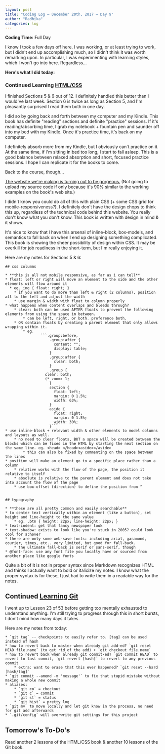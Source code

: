 ```yaml
---
layout: post
title: "Coding Log — December 20th, 2017 — Day 9"
author: "Radhika"
categories: log
---
```


**Coding Time:** Full Day

I know I took a few days off here. I was working, or at least trying to work, but I didn't end up accomplishing much, so I didn't think it was worth remarking upon. In particular, I was experimenting with learning styles, which I won't go into here. Regardless...

**Here's what I did today:**

### Continued Learning [HTML/CSS](https://learn.shayhowe.com/html-css/)

I finished Sections 5 & 6 out of 12. I definitely handled this better than I would've last week. Section 6 is twice as long as Section 5, and I'm pleasantly surprised I read them both in one day.

I did so by going back and forth between my computer and my Kindle. This book has definite "reading" sections and definite "practice" sessions. If it's reading/absorbing time, I grab my notebook + fountain pen and saunder off into my bed with my Kindle. Once it's practice time, it's back on my computer.

I definitely absorb more from my Kindle, but I obviously can't practice on it. At the same time, if I'm sitting in bed too long, I start to fall asleep. This is a good balance between relaxed absorption and short, focused practice sessions. I hope I can replicate it for the books to come.

Back to the course, though...

[The website we're making is turning out to be gorgeous.](https://learn.shayhowe.com/practice/working-with-typography/index.html) (Not going to upload my source code if only because it's 90% similar to the working examples on the book's web site.)

I didn't know you could do all of this with plain CSS (+ some CSS grid for mobile-responsiveness?). I definitely don't have the design chops to think this up, regardless of the technical code behind this website. You really don't know what you don't know. This book is written with design in mind & it shows.

It's nice to know that I have this arsenal of inline-block, box-models, and semantics to fall back on when I end up designing something complicated. This book is showing the sheer possibility of design within CSS. It may be overkill for job readiness in the short-term, but I'm really enjoying it.

Here are my notes for Sections 5 & 6:

```
## css columns

* **this is all not mobile responsive, as far as i can tell**
* float: left or right will move an element to the side and the other elements will flow around it
  * eg. img { float: right; } 
	* if you want to do more than left & right (2 columns), position all to the left and adjust the width
	* use margin & width with float to column properly
* what happens when content overlaps and bleeds through?
	* clear: both can be used AFTER floats to prevent the following elements from using the space in between.
		* can be left, right, or both. preference both.
	* OR contain floats by creating a parent element that only allows wrapping within it. 
		* eg. 
				```.group:before,
					.group:after {
					  content: "";
					  display: table;
					}
					.group:after {
					  clear: both;
					}
					.group {
				  clear: both;
				  (* zoom: 1;
					}
					section {
					  float: left;
					  margin: 0 1.5%;
					  width: 63%;
					}
					aside {
					  float: right;
					  margin: 0 1.5%;
					  width: 30%;
					}```
* use inline-block + relevant width & other elements to model columns and layouts as well.
	* no need to clear floats, BUT a space will be created between the blocks which can be fixed in the HTML by starting the next section on the same line. eg. <head> </head><aside></aside>
		* this can also be fixed by commenting on the space between the lines
* position will make an element go to a specific place rather than a column
	* relative works with the flow of the page, the position it relative to itself
	* absolute is relative to the parent element and does not take into account the flow of the page
	* use box-offset (direction) to define the position from ^


## typography

* **these are all pretty common and easily searchable**
* to center text vertically within an element (like a button), set height and line-height to the same value
	* eg. .btn { height: 22px; line-height: 22px; }
* text-indent: get that fancy newspaper look
* text-shadow: exists to look like you're stuck in 2005? could look cool for a:hover
* there are only some web-save fonts: including arial, garamond, courier, times, etc.. very limited, but good for fall-back.
	* the ultimate fall-back is serif or sans-serif, though
* @font-face: use any font file you locally have or sourced from another place like google fonts
```

Quite a bit of it is not in proper syntax since Markdown recognizes HTML and thinks I actually want to bold or italicize my notes. I know what the proper syntax is for these, I just had to write them in a readable way for the notes.

## Continued [Learning Git](http://gitimmersion.com)

I went up to Lesson 23 of 53 before getting too mentally exhausted to understand anything. I'm still trying to progress through this in short bursts, I don't mind how many days it takes.

Here are my notes from today:

```
* `git tag` -- checkpoints to easily refer to. [tag] can be used instead of hash
* how to revert back to master when already git add-ed? `git reset HEAD file.name` (to get rid of the add) + `git checkout file.name`
* how to revert back when already git commit-ed? `git commit HEAD` to revert to last commit, `git revert [hash]` to revert to any previous commit
	* extra: want to erase that this ever happened? `git reset --hard [hash/tag]`
* `git commit --amend -m 'message'` to fix that stupid mistake without making a whole new commit
* aliases:
	* `git co` = checkout
	* `git c` = commit
	* `git st` = status
	* `git hist` = pretty log
* `git mv` to move locally and let git know in the process, no need for git add afterwards
* `.git/config` will overwrite git settings for this project
```

## Tomorrow's To-Do's

Read another 2 lessons of the HTML/CSS book & another 10 lessons of the Git book.
